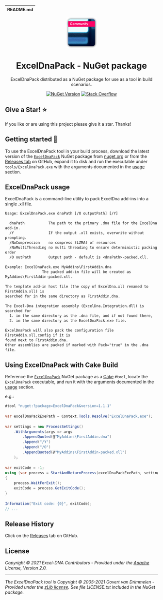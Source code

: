 | README.md |
|:---|

<div align="center">

<img src="asset/exceldnapack.png" alt="ExcelDnaPack - NuGet package" />

</div>

<h1 align="center">ExcelDnaPack - NuGet package</h1>
<div align="center">

ExcelDnaPack distributed as a NuGet package for use as a tool in build scenarios.

[![NuGet Version](http://img.shields.io/nuget/v/ExcelDnaPack.svg?style=flat-square)](https://www.nuget.org/packages/ExcelDnaPack/) [![Stack Overflow](https://img.shields.io/badge/stack%20overflow-excel--dna-orange.svg?style=flat-square)](http://stackoverflow.com/questions/tagged/excel-dna)

</div>

## Give a Star! :star:

If you like or are using this project please give it a star. Thanks!

## Getting started :rocket:

To use the ExcelDnaPack tool in your build process, download the latest version of the [`ExcelDnaPack`](https://www.nuget.org/packages/ExcelDnaPack/) NuGet package from [nuget.org](https://www.nuget.org/packages/ExcelDnaPack/) or from the [Releases tab](https://github.com/augustoproiete/ExcelDnaPack-NuGet/releases) on GitHub, expand it to disk and run the executable under `tools/ExcelDnaPack.exe` with the arguments documented in the [usage](https://github.com/augustoproiete/ExcelDnaPack-NuGet#exceldnapack-usage) section.

## ExcelDnaPack usage

ExcelDnaPack is a command-line utility to pack ExcelDna add-ins into a single .xll file.

```
Usage: ExcelDnaPack.exe dnaPath [/O outputPath] [/Y]

  dnaPath           The path to the primary .dna file for the ExcelDna add-in.
  /Y                If the output .xll exists, overwrite without prompting.
  /NoCompression    no compress (LZMA) of resources
  /NoMultiThreading no multi threading to ensure deterministic packing order
  /O outPath        Output path - default is <dnaPath>-packed.xll.

Example: ExcelDnaPack.exe MyAddins\FirstAddin.dna
                 The packed add-in file will be created as MyAddins\FirstAddin-packed.xll.

The template add-in host file (the copy of ExcelDna.xll renamed to FirstAddin.xll) is
searched for in the same directory as FirstAddin.dna.

The Excel-Dna integration assembly (ExcelDna.Integration.dll) is searched for
  1. in the same directory as the .dna file, and if not found there,
  2. in the same directory as the ExcelDnaPack.exe file.

ExcelDnaPack will also pack the configuration file FirstAddin.xll.config if it is
found next to FirstAddin.dna.
Other assemblies are packed if marked with Pack="true" in the .dna file.
```

## Using ExcelDnaPack with Cake Build

Reference the [`ExcelDnaPack`](https://www.nuget.org/packages/ExcelDnaPack/) NuGet package as a [Cake](https://cakebuild.net) `#tool`, locate the `ExcelDnaPack` executable, and run it with the arguments documented in the [usage](https://github.com/augustoproiete/ExcelDnaPack-NuGet#exceldnapack-usage) section.

e.g.:

```csharp
#tool "nuget:?package=ExcelDnaPack&version=1.1.1"

var excelDnaPackExePath = Context.Tools.Resolve("ExcelDnaPack.exe");

var settings = new ProcessSettings()
    .WithArguments(args => args
        .AppendQuoted(@"MyAddins\FirstAddin.dna")
        .Append("/Y")
        .Append("/O")
        .AppendQuoted(@"MyAddins\FirstAddin-packed.xll")
    );

var exitCode = -1;
using (var process = StartAndReturnProcess(excelDnaPackExePath, settings))
{
    process.WaitForExit();
    exitCode = process.GetExitCode();
}

Information("Exit code: {0}", exitCode);
// ...
```

## Release History

Click on the [Releases](https://github.com/augustoproiete/ExcelDnaPack-NuGet/releases) tab on GitHub.

## License

_Copyright &copy; 2021 Excel-DNA Contributors - Provided under the [Apache License, Version 2.0](LICENSE)._

---

_The ExcelDnaPack tool is Copyright &copy; 2005-2021 Govert van Drimmelen - Provided under the [zLib license](https://opensource.org/licenses/Zlib). See file LICENSE.txt included in the NuGet package._
